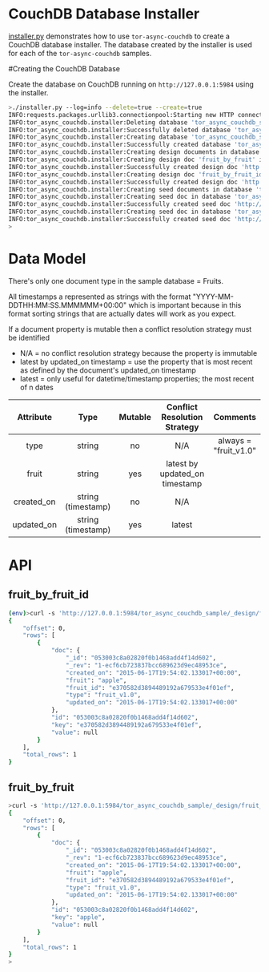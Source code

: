 # CouchDB Database Installer
[installer.py](installer.py) demonstrates how to use ```tor-async-couchdb```
to create a CouchDB database installer. The database created by
the installer is used for each of the ```tor-async-couchdb```
samples.

#Creating the CouchDB Database

Create the database on CouchDB running on ```http://127.0.0.1:5984```
using the installer.
```bash
>./installer.py --log=info --delete=true --create=true
INFO:requests.packages.urllib3.connectionpool:Starting new HTTP connection (1): 127.0.0.1
INFO:tor_async_couchdb.installer:Deleting database 'tor_async_couchdb_sample' on 'http://127.0.0.1:5984'
INFO:tor_async_couchdb.installer:Successfully deleted database 'tor_async_couchdb_sample' on 'http://127.0.0.1:5984'
INFO:tor_async_couchdb.installer:Creating database 'tor_async_couchdb_sample' on 'http://127.0.0.1:5984'
INFO:tor_async_couchdb.installer:Successfully created database 'tor_async_couchdb_sample' on 'http://127.0.0.1:5984'
INFO:tor_async_couchdb.installer:Creating design documents in database 'tor_async_couchdb_sample' on 'http://127.0.0.1:5984'
INFO:tor_async_couchdb.installer:Creating design doc 'fruit_by_fruit' in database 'tor_async_couchdb_sample' on 'http://127.0.0.1:5984' from file '/Users/dave/tor-async-couchdb/samples/db_installer/design_docs/fruit_by_fruit.json'
INFO:tor_async_couchdb.installer:Successfully created design doc 'http://127.0.0.1:5984/tor_async_couchdb_sample/_design/fruit_by_fruit'
INFO:tor_async_couchdb.installer:Creating design doc 'fruit_by_fruit_id' in database 'tor_async_couchdb_sample' on 'http://127.0.0.1:5984' from file '/Users/dave/tor-async-couchdb/samples/db_installer/design_docs/fruit_by_fruit_id.json'
INFO:tor_async_couchdb.installer:Successfully created design doc 'http://127.0.0.1:5984/tor_async_couchdb_sample/_design/fruit_by_fruit_id'
INFO:tor_async_couchdb.installer:Creating seed documents in database 'tor_async_couchdb_sample' on 'http://127.0.0.1:5984'
INFO:tor_async_couchdb.installer:Creating seed doc in database 'tor_async_couchdb_sample' on 'http://127.0.0.1:5984' from file '/Users/dave/tor-async-couchdb/samples/db_installer/seed_docs/apple.json'
INFO:tor_async_couchdb.installer:Successfully created seed doc 'http://127.0.0.1:5984/tor_async_couchdb_sample/053003c8a02820f0b1468add4f14d602' from '/Users/dave/tor-async-couchdb/samples/db_installer/seed_docs/apple.json'
INFO:tor_async_couchdb.installer:Creating seed doc in database 'tor_async_couchdb_sample' on 'http://127.0.0.1:5984' from file '/Users/dave/tor-async-couchdb/samples/db_installer/seed_docs/conflicts.json'
INFO:tor_async_couchdb.installer:Successfully created seed doc 'http://127.0.0.1:5984/tor_async_couchdb_sample/053003c8a02820f0b1468add4f14daf0' from '/Users/dave/tor-async-couchdb/samples/db_installer/seed_docs/conflicts.json'
>
```

# Data Model

There's only one document type in the sample database = Fruits.

All timestamps a represented as strings with the format
"YYYY-MM-DDTHH:MM:SS.MMMMMM+00:00" which is important because
in this format sorting strings that are actually dates
will work as you expect.

If a document property is mutable then a conflict resolution
strategy must be identified
  * N/A = no conflict resolution strategy because the property is immutable
  * latest by updated_on timestamp = use the property that is most recent as defined by the document's updated_on timestamp
  * latest = only useful for datetime/timestamp properties; the most recent of n dates

| Attribute | Type | Mutable | Conflict Resolution Strategy | Comments |
|:---------:|:----:|:-------:|:----------------------------:|:--------:|
| type | string | no | N/A | always = "fruit_v1.0" |
| fruit | string | yes | latest by updated_on timestamp | |
| created_on | string (timestamp) | no | N/A | |
| updated_on | string (timestamp) | yes | latest | |

# API

## fruit_by_fruit_id

```bash
(env)>curl -s 'http://127.0.0.1:5984/tor_async_couchdb_sample/_design/fruit_by_fruit_id/_view/fruit_by_fruit_id?include_docs=true' | python -m json.tool
{
    "offset": 0,
    "rows": [
        {
            "doc": {
                "_id": "053003c8a02820f0b1468add4f14d602",
                "_rev": "1-ecf6cb723837bcc689623d9ec48953ce",
                "created_on": "2015-06-17T19:54:02.133017+00:00",
                "fruit": "apple",
                "fruit_id": "e370582d3894489192a679533e4f01ef",
                "type": "fruit_v1.0",
                "updated_on": "2015-06-17T19:54:02.133017+00:00"
            },
            "id": "053003c8a02820f0b1468add4f14d602",
            "key": "e370582d3894489192a679533e4f01ef",
            "value": null
        }
    ],
    "total_rows": 1
}
```

## fruit_by_fruit

```bash
>curl -s 'http://127.0.0.1:5984/tor_async_couchdb_sample/_design/fruit_by_fruit/_view/fruit_by_fruit?include_docs=true' | python -m json.tool
{
    "offset": 0,
    "rows": [
        {
            "doc": {
                "_id": "053003c8a02820f0b1468add4f14d602",
                "_rev": "1-ecf6cb723837bcc689623d9ec48953ce",
                "created_on": "2015-06-17T19:54:02.133017+00:00",
                "fruit": "apple",
                "fruit_id": "e370582d3894489192a679533e4f01ef",
                "type": "fruit_v1.0",
                "updated_on": "2015-06-17T19:54:02.133017+00:00"
            },
            "id": "053003c8a02820f0b1468add4f14d602",
            "key": "apple",
            "value": null
        }
    ],
    "total_rows": 1
}
>
```
